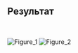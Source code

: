 ## Результат
<br>

![Figure_1](https://user-images.githubusercontent.com/81159301/193208232-028ddeeb-63af-4f97-b43a-a3720914945d.png)
![Figure_2](https://user-images.githubusercontent.com/81159301/193227932-dfe573dd-2bd6-47ae-8f28-fcfdc155f6f0.png)
